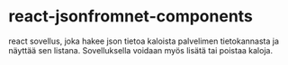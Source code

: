 # react-jsonfromnet-components
 
react sovellus, joka hakee json tietoa kaloista palvelimen tietokannasta ja näyttää sen listana. Sovelluksella voidaan myös lisätä tai poistaa kaloja.
